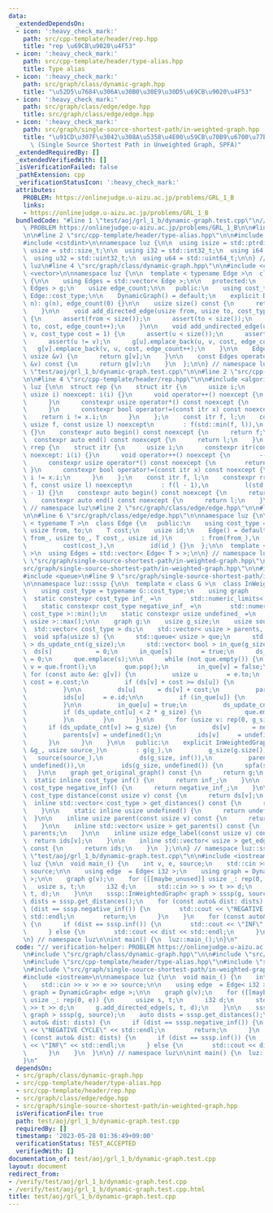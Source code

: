 ```yaml
---
data:
  _extendedDependsOn:
  - icon: ':heavy_check_mark:'
    path: src/cpp-template/header/rep.hpp
    title: "rep \u69CB\u9020\u4F53"
  - icon: ':heavy_check_mark:'
    path: src/cpp-template/header/type-alias.hpp
    title: Type alias
  - icon: ':heavy_check_mark:'
    path: src/graph/class/dynamic-graph.hpp
    title: "\u52D5\u7684\u306A\u30B0\u30E9\u30D5\u69CB\u9020\u4F53"
  - icon: ':heavy_check_mark:'
    path: src/graph/class/edge/edge.hpp
    title: src/graph/class/edge/edge.hpp
  - icon: ':heavy_check_mark:'
    path: src/graph/single-source-shortest-path/in-weighted-graph.hpp
    title: "\u91CD\u307F\u3042\u308A\u5358\u4E00\u59CB\u70B9\u6700\u77ED\u7D4C\u8DEF\
      \ (Single Source Shortest Path in Unweighted Graph, SPFA)"
  _extendedRequiredBy: []
  _extendedVerifiedWith: []
  _isVerificationFailed: false
  _pathExtension: cpp
  _verificationStatusIcon: ':heavy_check_mark:'
  attributes:
    PROBLEM: https://onlinejudge.u-aizu.ac.jp/problems/GRL_1_B
    links:
    - https://onlinejudge.u-aizu.ac.jp/problems/GRL_1_B
  bundledCode: "#line 1 \"test/aoj/grl_1_b/dynamic-graph.test.cpp\"\n// verification-helper:\
    \ PROBLEM https://onlinejudge.u-aizu.ac.jp/problems/GRL_1_B\n\n#line 2 \"src/graph/class/dynamic-graph.hpp\"\
    \n\n#line 2 \"src/cpp-template/header/type-alias.hpp\"\n\n#include <cstddef>\n\
    #include <cstdint>\n\nnamespace luz {\n\n  using isize = std::ptrdiff_t;\n  using\
    \ usize = std::size_t;\n\n  using i32 = std::int32_t;\n  using i64 = std::int64_t;\n\
    \  using u32 = std::uint32_t;\n  using u64 = std::uint64_t;\n\n} // namespace\
    \ luz\n#line 4 \"src/graph/class/dynamic-graph.hpp\"\n\n#include <cassert>\n#include\
    \ <vector>\n\nnamespace luz {\n\n  template < typename Edge >\n  class DynamicGraph\
    \ {\n\n    using Edges = std::vector< Edge >;\n\n   protected:\n    std::vector<\
    \ Edges > g;\n    usize edge_count;\n\n   public:\n    using cost_type = typename\
    \ Edge::cost_type;\n\n    DynamicGraph() = default;\n    explicit DynamicGraph(usize\
    \ n): g(n), edge_count(0) {}\n\n    usize size() const {\n      return g.size();\n\
    \    }\n\n    void add_directed_edge(usize from, usize to, cost_type cost = 1)\
    \ {\n      assert(from < size());\n      assert(to < size());\n      g[from].emplace_back(from,\
    \ to, cost, edge_count++);\n    }\n\n    void add_undirected_edge(usize u, usize\
    \ v, cost_type cost = 1) {\n      assert(u < size());\n      assert(v < size());\n\
    \      assert(u != v);\n      g[u].emplace_back(u, v, cost, edge_count);\n   \
    \   g[v].emplace_back(v, u, cost, edge_count++);\n    }\n\n    Edges operator[](const\
    \ usize &v) {\n      return g[v];\n    }\n\n    const Edges operator[](const usize\
    \ &v) const {\n      return g[v];\n    }\n  };\n\n} // namespace luz\n#line 4\
    \ \"test/aoj/grl_1_b/dynamic-graph.test.cpp\"\n\n#line 2 \"src/cpp-template/header/rep.hpp\"\
    \n\n#line 4 \"src/cpp-template/header/rep.hpp\"\n\n#include <algorithm>\n\nnamespace\
    \ luz {\n\n  struct rep {\n    struct itr {\n      usize i;\n      constexpr itr(const\
    \ usize i) noexcept: i(i) {}\n      void operator++() noexcept {\n        ++i;\n\
    \      }\n      constexpr usize operator*() const noexcept {\n        return i;\n\
    \      }\n      constexpr bool operator!=(const itr x) const noexcept {\n    \
    \    return i != x.i;\n      }\n    };\n    const itr f, l;\n    constexpr rep(const\
    \ usize f, const usize l) noexcept\n        : f(std::min(f, l)),\n          l(l)\
    \ {}\n    constexpr auto begin() const noexcept {\n      return f;\n    }\n  \
    \  constexpr auto end() const noexcept {\n      return l;\n    }\n  };\n\n  struct\
    \ rrep {\n    struct itr {\n      usize i;\n      constexpr itr(const usize i)\
    \ noexcept: i(i) {}\n      void operator++() noexcept {\n        --i;\n      }\n\
    \      constexpr usize operator*() const noexcept {\n        return i;\n     \
    \ }\n      constexpr bool operator!=(const itr x) const noexcept {\n        return\
    \ i != x.i;\n      }\n    };\n    const itr f, l;\n    constexpr rrep(const usize\
    \ f, const usize l) noexcept\n        : f(l - 1),\n          l(std::min(f, l)\
    \ - 1) {}\n    constexpr auto begin() const noexcept {\n      return f;\n    }\n\
    \    constexpr auto end() const noexcept {\n      return l;\n    }\n  };\n\n}\
    \ // namespace luz\n#line 2 \"src/graph/class/edge/edge.hpp\"\n\n#line 4 \"src/graph/class/edge/edge.hpp\"\
    \n\n#line 6 \"src/graph/class/edge/edge.hpp\"\n\nnamespace luz {\n\n  template\
    \ < typename T >\n  class Edge {\n   public:\n    using cost_type = T;\n\n   \
    \ usize from, to;\n    T cost;\n    usize id;\n    Edge() = default;\n    Edge(usize\
    \ from_, usize to_, T cost_, usize id_)\n        : from(from_),\n          to(to_),\n\
    \          cost(cost_),\n          id(id_) {}\n  };\n\n  template < typename T\
    \ >\n  using Edges = std::vector< Edge< T > >;\n\n} // namespace luz\n#line 2\
    \ \"src/graph/single-source-shortest-path/in-weighted-graph.hpp\"\n\n#line 5 \"\
    src/graph/single-source-shortest-path/in-weighted-graph.hpp\"\n\n#include <limits>\n\
    #include <queue>\n#line 9 \"src/graph/single-source-shortest-path/in-weighted-graph.hpp\"\
    \n\nnamespace luz::sssp {\n\n  template < class G >\n  class InWeightedGraph {\n\
    \    using cost_type = typename G::cost_type;\n    using graph     = G;\n\n  \
    \  static constexpr cost_type inf_ =\n        std::numeric_limits< cost_type >::max();\n\
    \    static constexpr cost_type negative_inf_ =\n        std::numeric_limits<\
    \ cost_type >::min();\n    static constexpr usize undefined_ =\n        std::numeric_limits<\
    \ usize >::max();\n\n    graph g;\n    usize g_size;\n    usize source;\n\n  \
    \  std::vector< cost_type > ds;\n    std::vector< usize > parents, ids;\n\n  \
    \  void spfa(usize s) {\n      std::queue< usize > que;\n      std::vector< usize\
    \ > ds_update_cnt(g_size);\n      std::vector< bool > in_que(g_size);\n\n    \
    \  ds[s]            = 0;\n      in_que[s]        = true;\n      ds_update_cnt[s]\
    \ = 0;\n      que.emplace(s);\n\n      while (not que.empty()) {\n        usize\
    \ v = que.front();\n        que.pop();\n        in_que[v] = false;\n\n       \
    \ for (const auto &e: g[v]) {\n          usize u        = e.to;\n          cost_type\
    \ cost = e.cost;\n          if (ds[v] + cost >= ds[u]) {\n            continue;\n\
    \          }\n\n          ds[u]      = ds[v] + cost;\n          parents[u] = v;\n\
    \          ids[u]     = e.id;\n\n          if (in_que[u]) {\n            continue;\n\
    \          }\n\n          in_que[u] = true;\n          ds_update_cnt[u]++;\n\n\
    \          if (ds_update_cnt[u] < 2 * g_size) {\n            que.emplace(u);\n\
    \          }\n        }\n      }\n\n      for (usize v: rep(0, g_size)) {\n  \
    \      if (ds_update_cnt[v] >= g_size) {\n          ds[v]      = negative_inf();\n\
    \          parents[v] = undefined();\n          ids[v]     = undefined();\n  \
    \      }\n      }\n    }\n\n   public:\n    explicit InWeightedGraph(const graph\
    \ &g_, usize source_)\n        : g(g_),\n          g_size(g.size()),\n       \
    \   source(source_),\n          ds(g_size, inf()),\n          parents(g_size,\
    \ undefined()),\n          ids(g_size, undefined()) {\n      spfa(source);\n \
    \   }\n\n    graph get_original_graph() const {\n      return g;\n    }\n\n  \
    \  static inline cost_type inf() {\n      return inf_;\n    }\n\n    static inline\
    \ cost_type negative_inf() {\n      return negative_inf_;\n    }\n\n    inline\
    \ cost_type distance(const usize v) const {\n      return ds[v];\n    }\n\n  \
    \  inline std::vector< cost_type > get_distances() const {\n      return ds;\n\
    \    }\n\n    static inline usize undefined() {\n      return undefined_;\n  \
    \  }\n\n    inline usize parent(const usize v) const {\n      return parents[v];\n\
    \    }\n\n    inline std::vector< usize > get_parents() const {\n      return\
    \ parents;\n    }\n\n    inline usize edge_label(const usize v) const {\n    \
    \  return ids[v];\n    }\n\n    inline std::vector< usize > get_edge_labels()\
    \ const {\n      return ids;\n    }\n  };\n\n} // namespace luz::sssp\n#line 9\
    \ \"test/aoj/grl_1_b/dynamic-graph.test.cpp\"\n\n#include <iostream>\n\nnamespace\
    \ luz {\n\n  void main_() {\n    int v, e, source;\n    std::cin >> v >> e >>\
    \ source;\n\n    using edge  = Edge< i32 >;\n    using graph = DynamicGraph< edge\
    \ >;\n\n    graph g(v);\n    for ([[maybe_unused]] usize _: rep(0, e)) {\n   \
    \   usize s, t;\n      i32 d;\n      std::cin >> s >> t >> d;\n      g.add_directed_edge(s,\
    \ t, d);\n    }\n\n    sssp::InWeightedGraph< graph > sssp(g, source);\n    auto\
    \ dists = sssp.get_distances();\n    for (const auto& dist: dists) {\n      if\
    \ (dist == sssp.negative_inf()) {\n        std::cout << \"NEGATIVE CYCLE\" <<\
    \ std::endl;\n        return;\n      }\n    }\n    for (const auto& dist: dists)\
    \ {\n      if (dist == sssp.inf()) {\n        std::cout << \"INF\" << std::endl;\n\
    \      } else {\n        std::cout << dist << std::endl;\n      }\n    }\n  }\n\
    \n} // namespace luz\n\nint main() {\n  luz::main_();\n}\n"
  code: "// verification-helper: PROBLEM https://onlinejudge.u-aizu.ac.jp/problems/GRL_1_B\n\
    \n#include \"src/graph/class/dynamic-graph.hpp\"\n\n#include \"src/cpp-template/header/rep.hpp\"\
    \n#include \"src/cpp-template/header/type-alias.hpp\"\n#include \"src/graph/class/edge/edge.hpp\"\
    \n#include \"src/graph/single-source-shortest-path/in-weighted-graph.hpp\"\n\n\
    #include <iostream>\n\nnamespace luz {\n\n  void main_() {\n    int v, e, source;\n\
    \    std::cin >> v >> e >> source;\n\n    using edge  = Edge< i32 >;\n    using\
    \ graph = DynamicGraph< edge >;\n\n    graph g(v);\n    for ([[maybe_unused]]\
    \ usize _: rep(0, e)) {\n      usize s, t;\n      i32 d;\n      std::cin >> s\
    \ >> t >> d;\n      g.add_directed_edge(s, t, d);\n    }\n\n    sssp::InWeightedGraph<\
    \ graph > sssp(g, source);\n    auto dists = sssp.get_distances();\n    for (const\
    \ auto& dist: dists) {\n      if (dist == sssp.negative_inf()) {\n        std::cout\
    \ << \"NEGATIVE CYCLE\" << std::endl;\n        return;\n      }\n    }\n    for\
    \ (const auto& dist: dists) {\n      if (dist == sssp.inf()) {\n        std::cout\
    \ << \"INF\" << std::endl;\n      } else {\n        std::cout << dist << std::endl;\n\
    \      }\n    }\n  }\n\n} // namespace luz\n\nint main() {\n  luz::main_();\n\
    }\n"
  dependsOn:
  - src/graph/class/dynamic-graph.hpp
  - src/cpp-template/header/type-alias.hpp
  - src/cpp-template/header/rep.hpp
  - src/graph/class/edge/edge.hpp
  - src/graph/single-source-shortest-path/in-weighted-graph.hpp
  isVerificationFile: true
  path: test/aoj/grl_1_b/dynamic-graph.test.cpp
  requiredBy: []
  timestamp: '2023-05-28 01:36:49+09:00'
  verificationStatus: TEST_ACCEPTED
  verifiedWith: []
documentation_of: test/aoj/grl_1_b/dynamic-graph.test.cpp
layout: document
redirect_from:
- /verify/test/aoj/grl_1_b/dynamic-graph.test.cpp
- /verify/test/aoj/grl_1_b/dynamic-graph.test.cpp.html
title: test/aoj/grl_1_b/dynamic-graph.test.cpp
---
```

